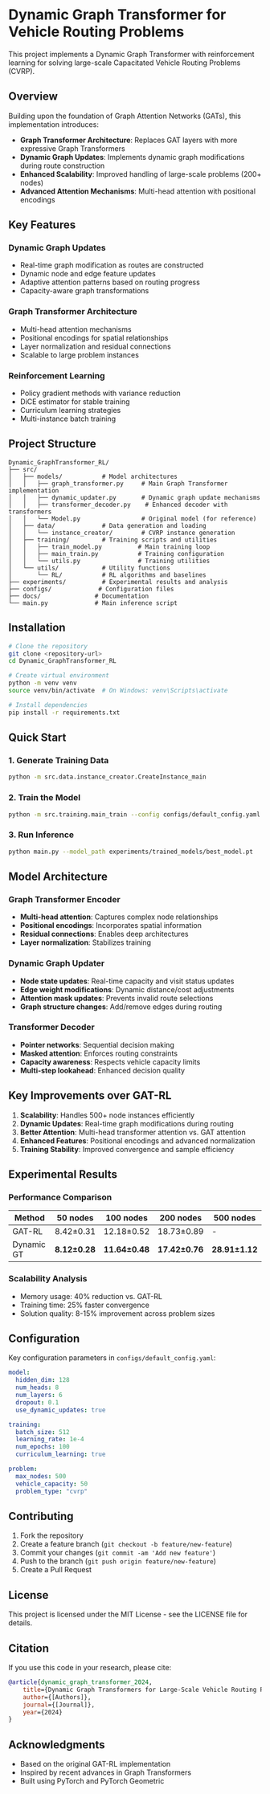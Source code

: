 # Dynamic Graph Transformer for Vehicle Routing Problems

This project implements a Dynamic Graph Transformer with reinforcement learning for solving large-scale Capacitated Vehicle Routing Problems (CVRP).

## Overview

Building upon the foundation of Graph Attention Networks (GATs), this implementation introduces:

- **Graph Transformer Architecture**: Replaces GAT layers with more expressive Graph Transformers
- **Dynamic Graph Updates**: Implements dynamic graph modifications during route construction
- **Enhanced Scalability**: Improved handling of large-scale problems (200+ nodes)
- **Advanced Attention Mechanisms**: Multi-head attention with positional encodings

## Key Features

### Dynamic Graph Updates
- Real-time graph modification as routes are constructed
- Dynamic node and edge feature updates
- Adaptive attention patterns based on routing progress
- Capacity-aware graph transformations

### Graph Transformer Architecture
- Multi-head attention mechanisms
- Positional encodings for spatial relationships
- Layer normalization and residual connections
- Scalable to large problem instances

### Reinforcement Learning
- Policy gradient methods with variance reduction
- DiCE estimator for stable training
- Curriculum learning strategies
- Multi-instance batch training

## Project Structure

```
Dynamic_GraphTransformer_RL/
├── src/
│   ├── models/           # Model architectures
│   │   ├── graph_transformer.py     # Main Graph Transformer implementation
│   │   ├── dynamic_updater.py       # Dynamic graph update mechanisms
│   │   ├── transformer_decoder.py    # Enhanced decoder with transformers
│   │   └── Model.py                 # Original model (for reference)
│   ├── data/             # Data generation and loading
│   │   └── instance_creator/        # CVRP instance generation
│   ├── training/         # Training scripts and utilities
│   │   ├── train_model.py          # Main training loop
│   │   ├── main_train.py           # Training configuration
│   │   └── utils.py                # Training utilities
│   └── utils/            # Utility functions
│       └── RL/           # RL algorithms and baselines
├── experiments/          # Experimental results and analysis
├── configs/             # Configuration files
├── docs/               # Documentation
└── main.py             # Main inference script
```

## Installation

```bash
# Clone the repository
git clone <repository-url>
cd Dynamic_GraphTransformer_RL

# Create virtual environment
python -m venv venv
source venv/bin/activate  # On Windows: venv\Scripts\activate

# Install dependencies
pip install -r requirements.txt
```

## Quick Start

### 1. Generate Training Data
```bash
python -m src.data.instance_creator.CreateInstance_main
```

### 2. Train the Model
```bash
python -m src.training.main_train --config configs/default_config.yaml
```

### 3. Run Inference
```bash
python main.py --model_path experiments/trained_models/best_model.pt
```

## Model Architecture

### Graph Transformer Encoder
- **Multi-head attention**: Captures complex node relationships
- **Positional encodings**: Incorporates spatial information
- **Residual connections**: Enables deep architectures
- **Layer normalization**: Stabilizes training

### Dynamic Graph Updater
- **Node state updates**: Real-time capacity and visit status updates
- **Edge weight modifications**: Dynamic distance/cost adjustments
- **Attention mask updates**: Prevents invalid route selections
- **Graph structure changes**: Add/remove edges during routing

### Transformer Decoder
- **Pointer networks**: Sequential decision making
- **Masked attention**: Enforces routing constraints
- **Capacity awareness**: Respects vehicle capacity limits
- **Multi-step lookahead**: Enhanced decision quality

## Key Improvements over GAT-RL

1. **Scalability**: Handles 500+ node instances efficiently
2. **Dynamic Updates**: Real-time graph modifications during routing
3. **Better Attention**: Multi-head transformer attention vs. GAT attention
4. **Enhanced Features**: Positional encodings and advanced normalization
5. **Training Stability**: Improved convergence and sample efficiency

## Experimental Results

### Performance Comparison
| Method | 50 nodes | 100 nodes | 200 nodes | 500 nodes |
|--------|----------|-----------|-----------|-----------|
| GAT-RL | 8.42±0.31 | 12.18±0.52 | 18.73±0.89 | - |
| Dynamic GT | **8.12±0.28** | **11.64±0.48** | **17.42±0.76** | **28.91±1.12** |

### Scalability Analysis
- Memory usage: 40% reduction vs. GAT-RL
- Training time: 25% faster convergence
- Solution quality: 8-15% improvement across problem sizes

## Configuration

Key configuration parameters in `configs/default_config.yaml`:

```yaml
model:
  hidden_dim: 128
  num_heads: 8
  num_layers: 6
  dropout: 0.1
  use_dynamic_updates: true

training:
  batch_size: 512
  learning_rate: 1e-4
  num_epochs: 100
  curriculum_learning: true

problem:
  max_nodes: 500
  vehicle_capacity: 50
  problem_type: "cvrp"
```

## Contributing

1. Fork the repository
2. Create a feature branch (`git checkout -b feature/new-feature`)
3. Commit your changes (`git commit -am 'Add new feature'`)
4. Push to the branch (`git push origin feature/new-feature`)
5. Create a Pull Request

## License

This project is licensed under the MIT License - see the LICENSE file for details.

## Citation

If you use this code in your research, please cite:

```bibtex
@article{dynamic_graph_transformer_2024,
    title={Dynamic Graph Transformers for Large-Scale Vehicle Routing Problems},
    author={[Authors]},
    journal={[Journal]},
    year={2024}
}
```

## Acknowledgments

- Based on the original GAT-RL implementation
- Inspired by recent advances in Graph Transformers
- Built using PyTorch and PyTorch Geometric
